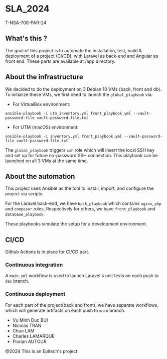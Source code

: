 # SLA_2024
T-NSA-700-PAR-24

## What's this ?
The goal of this project is to automate the installation, test, build & deployment of a project (CI/CD), with Laravel as back-end and Angular as front end. These parts are available at /app directory.

## About the infrastructure
We decided to do the deployment on 3 Debian 10 VMs (back, front and db).
To initialize these VMs, we first need to launch the `global_playbook` via:

- For VirtualBox environment:
```shell
ansible-playbook -i utm_inventory.yml front_playbook.yml --vault-password-file vault-password-file.txt
```
- For UTM (macOS) environment:
```shell
ansible-playbook -i inventory.yml front_playbook.yml --vault-password-file vault-password-file.txt
```

The `global_playbook` triggers `ssh` role which will insert the local SSH key and set up for future no-password SSH connection. This playbook can be launched on all 3 VMs at the same time.

## About the automation
This project uses Ansible as the tool to install, import, and configure the project via scripts.

For the Laravel back-end, we have `back_playbook` which contains `nginx`, `php` and `composer` roles.
Respectively for others, we have `front_playbook` and `database_playbook`.

These playbooks simulate the setup for a development environment.

## CI/CD

Github Actions is in place for CI/CD part.

### Continuous integration
A ```main.yml``` workflow is used to launch Laravel's unit tests on each push to `dev` branch.

### Continuous deployment
For each part of the project(back and front), we have separate workflows, which will generate artifacts on each push to `main` branch.


- Vu Minh Duc BUI
- Nicolas TRAN
- Chun LAM
- Charles LAMARQUE
- Florian AUTOUR

@2024 This is an Epitech's project
